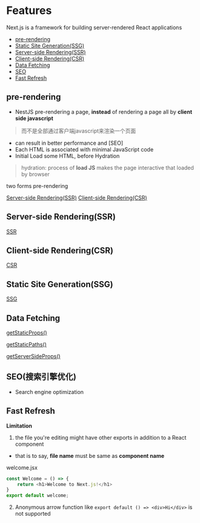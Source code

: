 # Features

Next.js is a framework for building server-rendered React applications

- [pre-rendering](#pre-rendering)
- [Static Site Generation(SSG)](#static-site-generationssg)
- [Server-side Rendering(SSR)](#server-side-renderingssr)
- [Client-side Rendering(CSR)](#client-side-renderingcsr)
- [Data Fetching](#data-fetching)
- [SEO](#seo)
- [Fast Refresh](#fast-refresh)

## pre-rendering

- NestJS pre-rendering a page, **instead** of rendering a page all by **client side javascript**

> 而不是全部通过客户端javascript来渲染一个页面

- can result in better performance and [SEO]
- Each HTML is associated with minimal JavaScript code
- Initial Load some HTML, before Hydration

> hydration: process of **load JS** makes the page interactive that loaded by browser

two forms pre-rendering

[Server-side Rendering(SSR)](#server-side-renderingssr)
[Client-side Rendering(CSR)](#client-side-renderingcsr)

## Server-side Rendering(SSR)

[SSR](nextjs-server-side-rendering.md)

## Client-side Rendering(CSR)

[CSR](nextjs-client-side-rendering.md)

## Static Site Generation(SSG)

[SSG](nextjs-static-generation.md)

## Data Fetching

[getStaticProps()](nextjs-datafetching-getstaticprops.md)

[getStaticPaths()](nextjs-datafetching-getstaticpaths.md)

[getServerSideProps()](nextjs-datafetching-getserversideprops.md)

## SEO(搜索引擎优化)

- Search engine optimization

## Fast Refresh

**Limitation**

1. the file you're editing might have other exports in addition to a React component

- that is to say, **file name** must be same as **component name**

welcome.jsx

```js
const Welcome = () => {
    return <h1>Welcome to Next.js!</h1>
}
export default welcome;
```

2. Anonymous arrow function like `export default () => <div>Hi</div>` is not supported